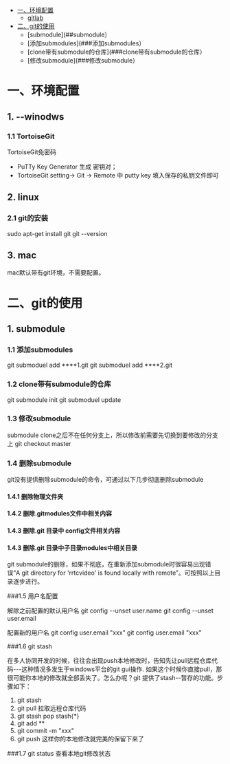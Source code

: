<!-- GFM-TOC -->
* [一、环境配置](#环境配置)
    * [gitlab](#gitlab)
* [二、git的使用](#git的使用)
    * [submodule](##submodule）
    * [添加submodules](###添加submodules）
    * [clone带有submodule的仓库](###clone带有submodule的仓库）
    * [修改submodule](###修改submodule）
<!-- GFM-TOC -->


# 一、环境配置

## 1. --winodws
### 1.1 TortoiseGit

TortoiseGit免密码
- PuTTy Key Generator 生成 密钥对；
- TortoiseGit setting-> Git -> Remote 中 putty key 填入保存的私钥文件即可

## 2. linux
### 2.1 git的安装

sudo apt-get install git
git --version

## 3. mac

mac默认带有git环境，不需要配置。

# 二、git的使用

## 1. submodule

### 1.1 添加submodules
git submoduel add ****1.git
git submoduel add ****2.git

### 1.2 clone带有submodule的仓库
git submodule init
git submoduel update

### 1.3 修改submodule
submodule clone之后不在任何分支上，所以修改前需要先切换到要修改的分支上
git checkout master

### 1.4 删除submodule
git没有提供删除submodule的命令，可通过以下几步彻底删除submodule

#### 1.4.1 删除物理文件夹
#### 1.4.2 删除.gitmodules文件中相关内容
#### 1.4.3 删除.git 目录中 config文件相关内容
#### 1.4.3 删除.git 目录中子目录modules中相关目录

git submodule的删除，如果不彻底，在重新添加submodule时很容易出现错误“A git directory for 'rrtcvideo' is found locally with remote”。可按照以上目录逐步进行。


###1.5 用户名配置

解除之前配置的默认用户名
git config --unset user.name
git config --unset user.email

配置新的用户名
git config user.email "xxx"
git config user.email "xxx"



###1.6 git stash 

在多人协同开发的时候，往往会出现push本地修改时，告知先让pull远程仓库代码---这种情况多发生于windows平台的git gui操作.
如果这个时候你直接pull，那很可能你本地的修改就全部丢失了。怎么办呢？git 提供了stash--暂存的功能。步骤如下：
1. git stash
2. git pull 拉取远程仓库代码
3. git stash pop stash{*}
4. git add **
5. git commit -m "xxx"
6. git push 
这样你的本地修改就完美的保留下来了


###1.7 git status 查看本地git修改状态